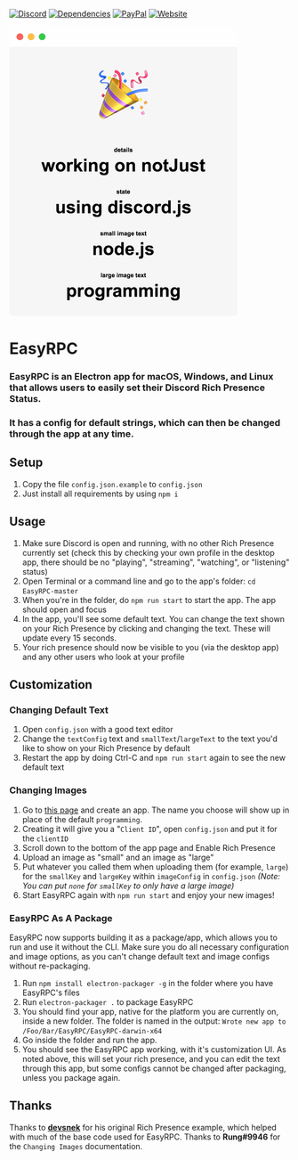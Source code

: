 [![Discord](https://img.shields.io/discord/268970339948691456.svg?style=flat-square&colorB=7289DA)](https://discord.gg/MpnbrX7)
[![Dependencies](https://img.shields.io/david/justdotJS/EasyRPC.svg?style=flat-square)]()
[![PayPal](https://img.shields.io/badge/donate-paypal-003087.svg?style=flat-square)]()
[![Website](https://img.shields.io/badge/go_to-site-000000.svg?style=flat-square)]()

[![Example](example.png)]()

# EasyRPC
### EasyRPC is an Electron app for macOS, Windows, and Linux that allows users to easily set their Discord Rich Presence Status.
### It has a config for default strings, which can then be changed through the app at any time.

## Setup
1. Copy the file `config.json.example` to `config.json`
2. Just install all requirements by using `npm i`

## Usage
1. Make sure Discord is open and running, with no other Rich Presence currently set (check this by checking your own profile in the desktop app, there should be no "playing", "streaming", "watching", or "listening" status)
2. Open Terminal or a command line and go to the app's folder: `cd EasyRPC-master`
3. When you're in the folder, do `npm run start` to start the app. The app should open and focus
4. In the app, you'll see some default text. You can change the text shown on your Rich Presence by clicking and changing the text. These will update every 15 seconds.
5. Your rich presence should now be visible to you (via the desktop app) and any other users who look at your profile

## Customization
### Changing Default Text
1. Open `config.json` with a good text editor
2. Change the `textConfig` text and `smallText`/`largeText` to the text you'd like to show on your Rich Presence by default
3. Restart the app by doing Ctrl-C and `npm run start` again to see the new default text

### Changing Images
1. Go to [this page](https://discordapp.com/developers/applications/me) and create an app. The name you choose will show up in place of the default `programming`.
2. Creating it will give you a "`Client ID`", open `config.json` and put it for the `clientID`
3. Scroll down to the bottom of the app page and Enable Rich Presence
4. Upload an image as "small" and an image as "large"
5. Put whatever you called them when uploading them (for example, `large`) for the `smallKey` and `largeKey` within `imageConfig` in `config.json` *(Note: You can put `none` for `smallKey` to only have a large image)*
6. Start EasyRPC again with `npm run start` and enjoy your new images!

### EasyRPC As A Package
EasyRPC now supports building it as a package/app, which allows you to run and use it without the CLI. Make sure you do all necessary configuration and image options, as you can't change default text and image configs without re-packaging.
1. Run `npm install electron-packager -g` in the folder where you have EasyRPC's files
2. Run `electron-packager .` to package EasyRPC
3. You should find your app, native for the platform you are currently on, inside a new folder. The folder is named in the output:
```Wrote new app to /Foo/Bar/EasyRPC/EasyRPC-darwin-x64```
4. Go inside the folder and run the app. 
5. You should see the EasyRPC app working, with it's customization UI. As noted above, this will set your rich presence, and you can edit the text through this app, but some configs cannot be changed after packaging, unless you package again.

## Thanks
Thanks to **[devsnek](https://github.com/devsnek)** for his original Rich Presence example, which helped with much of the base code used for EasyRPC.
Thanks to **Rung#9946** for the `Changing Images` documentation.
